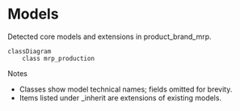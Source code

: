# Models

Detected core models and extensions in product_brand_mrp.

```mermaid
classDiagram
    class mrp_production
```

Notes
- Classes show model technical names; fields omitted for brevity.
- Items listed under _inherit are extensions of existing models.
